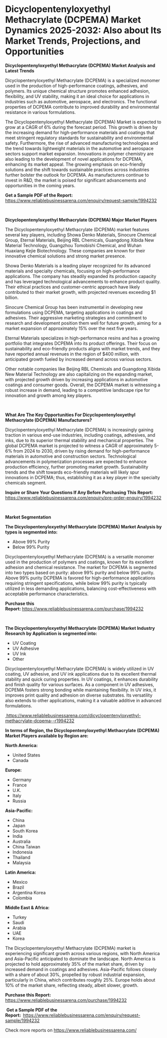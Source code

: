 <p><h1>Dicyclopentenyloxyethyl Methacrylate (DCPEMA) Market Dynamics 2025-2032: Also about Its Market Trends, Projections, and Opportunities</h1></p><p><strong>Dicyclopentenyloxyethyl Methacrylate (DCPEMA) Market Analysis and Latest Trends</strong></p>
<p><p>Dicyclopentenyloxyethyl Methacrylate (DCPEMA) is a specialized monomer used in the production of high-performance coatings, adhesives, and polymers. Its unique chemical structure promotes enhanced adhesion, flexibility, and UV stability, making it an ideal choice for applications in industries such as automotive, aerospace, and electronics. The functional properties of DCPEMA contribute to improved durability and environmental resistance in various formulations.</p><p>The Dicyclopentenyloxyethyl Methacrylate (DCPEMA) Market is expected to grow at a CAGR of 6% during the forecast period. This growth is driven by the increasing demand for high-performance materials and coatings that meet stringent regulatory standards for sustainability and environmental safety. Furthermore, the rise of advanced manufacturing technologies and the trend towards lightweight materials in the automotive and aerospace sectors support market expansion. Innovations in polymer chemistry are also leading to the development of novel applications for DCPEMA, enhancing its market appeal. The growing emphasis on eco-friendly solutions and the shift towards sustainable practices across industries further bolster the outlook for DCPEMA. As manufacturers continue to invest in R&D, the market is poised for significant advancements and opportunities in the coming years.</p></p>
<p><strong>Get a Sample PDF of the Report:&nbsp;</strong> <a href="https://www.reliablebusinessarena.com/enquiry/request-sample/1994232?utm_campaign=2206&utm_medium=2&utm_source=Github&utm_content=ia&utm_term=03042025&utm_id=dicyclopentenyloxyethyl-methacrylate-dcpema">https://www.reliablebusinessarena.com/enquiry/request-sample/1994232</a></p>
<p>&nbsp;</p>
<p><strong>Dicyclopentenyloxyethyl Methacrylate (DCPEMA) Major Market Players</strong></p>
<p><p>The Dicyclopentenyloxyethyl Methacrylate (DCPEMA) market features several key players, including Showa Denko Materials, Sinocure Chemical Group, Eternal Materials, Beijing RBL Chemicals, Guangdong Xibida New Material Technology, Guangzhou Tomobishi Chemical, and Wuhan Huaxiang Kejie Biotechnology. These companies are known for their innovative chemical solutions and strong market presence.</p><p>Showa Denko Materials is a leading player recognized for its advanced materials and specialty chemicals, focusing on high-performance applications. The company has steadily expanded its production capacity and has leveraged technological advancements to enhance product quality. Their ethical practices and customer-centric approach have likely contributed to their market growth, with projected revenues exceeding $1 billion.</p><p>Sinocure Chemical Group has been instrumental in developing new formulations using DCPEMA, targeting applications in coatings and adhesives. Their aggressive marketing strategies and commitment to research and development position them well for future growth, aiming for a market expansion of approximately 15% over the next five years.</p><p>Eternal Materials specializes in high-performance resins and has a growing portfolio that integrates DCPEMA into its product offerings. Their focus on sustainability and eco-friendly products aligns with market trends, and they have reported annual revenues in the region of $400 million, with anticipated growth fueled by increased demand across various sectors.</p><p>Other notable companies like Beijing RBL Chemicals and Guangdong Xibida New Material Technology are also capitalizing on the expanding market, with projected growth driven by increasing applications in automotive coatings and consumer goods. Overall, the DCPEMA market is witnessing a robust increase in demand, leading to a competitive landscape ripe for innovation and growth among key players.</p></p>
<p>&nbsp;</p>
<p><strong>What Are The Key Opportunities For Dicyclopentenyloxyethyl Methacrylate (DCPEMA) Manufacturers?</strong></p>
<p><p>Dicyclopentenyloxyethyl Methacrylate (DCPEMA) is increasingly gaining traction in various end-use industries, including coatings, adhesives, and inks, due to its superior thermal stability and mechanical properties. The global DCPEMA market is projected to witness a CAGR of approximately 5-6% from 2024 to 2030, driven by rising demand for high-performance materials in automotive and construction sectors. Technological advancements in polymerization processes are expected to enhance production efficiency, further promoting market growth. Sustainability trends and the shift towards eco-friendly materials will likely spur innovations in DCPEMA; thus, establishing it as a key player in the specialty chemicals segment.</p></p>
<p><strong>Inquire or Share Your Questions If Any Before Purchasing This Report:</strong> <a href="https://www.reliablebusinessarena.com/enquiry/pre-order-enquiry/1994232?utm_campaign=2206&utm_medium=2&utm_source=Github&utm_content=ia&utm_term=03042025&utm_id=dicyclopentenyloxyethyl-methacrylate-dcpema">https://www.reliablebusinessarena.com/enquiry/pre-order-enquiry/1994232</a></p>
<p>&nbsp;</p>
<p><strong>Market Segmentation</strong></p>
<p><strong>The Dicyclopentenyloxyethyl Methacrylate (DCPEMA) Market Analysis by types is segmented into:</strong></p>
<p><ul><li>Above 99% Purity</li><li>Below 99% Purity</li></ul></p>
<p><p>Dicyclopentenyloxyethyl Methacrylate (DCPEMA) is a versatile monomer used in the production of polymers and coatings, known for its excellent adhesion and chemical resistance. The market for DCPEMA is segmented into two types based on purity: above 99% purity and below 99% purity. Above 99% purity DCPEMA is favored for high-performance applications requiring stringent specifications, while below 99% purity is typically utilized in less demanding applications, balancing cost-effectiveness with acceptable performance characteristics.</p></p>
<p><strong>Purchase this Report:&nbsp;</strong><a href="https://www.reliablebusinessarena.com/purchase/1994232?utm_campaign=2206&utm_medium=2&utm_source=Github&utm_content=ia&utm_term=03042025&utm_id=dicyclopentenyloxyethyl-methacrylate-dcpema">https://www.reliablebusinessarena.com/purchase/1994232</a></p>
<p>&nbsp;</p>
<p><strong>The Dicyclopentenyloxyethyl Methacrylate (DCPEMA) Market Industry Research by Application is segmented into:</strong></p>
<p><ul><li>UV Coating</li><li>UV Adhesive</li><li>UV Ink</li><li>Other</li></ul></p>
<p><p>Dicyclopentenyloxyethyl Methacrylate (DCPEMA) is widely utilized in UV coating, UV adhesive, and UV ink applications due to its excellent thermal stability and quick curing properties. In UV coatings, it enhances durability and finish quality for various surfaces. As a component in UV adhesives, DCPEMA fosters strong bonding while maintaining flexibility. In UV inks, it improves print quality and adhesion on diverse substrates. Its versatility also extends to other applications, making it a valuable additive in advanced formulations.</p></p>
<p><a href="https://www.reliablebusinessarena.com/dicyclopentenyloxyethyl-methacrylate-dcpema--r1994232?utm_campaign=2206&utm_medium=2&utm_source=Github&utm_content=ia&utm_term=03042025&utm_id=dicyclopentenyloxyethyl-methacrylate-dcpema">&nbsp;https://www.reliablebusinessarena.com/dicyclopentenyloxyethyl-methacrylate-dcpema--r1994232</a></p>
<p><strong>In terms of Region, the Dicyclopentenyloxyethyl Methacrylate (DCPEMA) Market Players available by Region are:</strong></p>
<p>
    <p> <strong> North America: </strong>
        <ul>
            <li>United States</li>
            <li>Canada</li>
        </ul>
        </p> 
    <p> <strong> Europe: </strong>
        <ul>
            <li>Germany</li>
            <li>France</li>
            <li>U.K.</li>
            <li>Italy</li>
            <li>Russia</li>
        </ul>
        </p> 
    <p> <strong> Asia-Pacific: </strong>
        <ul>
            <li>China</li>
            <li>Japan</li>
            <li>South Korea</li>
            <li>India</li>
            <li>Australia</li>
            <li>China Taiwan</li>
            <li>Indonesia</li>
            <li>Thailand</li>
            <li>Malaysia</li>
        </ul>
        </p> 
    <p> <strong> Latin America: </strong>
        <ul>
            <li>Mexico</li>
            <li>Brazil</li>
            <li>Argentina Korea</li>
            <li>Colombia</li>
        </ul>
        </p> 
    <p> <strong> Middle East & Africa: </strong>
        <ul>
            <li>Turkey</li>
            <li>Saudi</li>
            <li>Arabia</li>
            <li>UAE</li>
            <li>Korea</li>
        </ul>
    </p>
    </p>
<p><p>The Dicyclopentenyloxyethyl Methacrylate (DCPEMA) market is experiencing significant growth across various regions, with North America and Asia-Pacific anticipated to dominate the landscape. North America is projected to hold approximately 35% of the market share, driven by increased demand in coatings and adhesives. Asia-Pacific follows closely with a share of about 30%, propelled by robust industrial expansion, particularly in China, which contributes roughly 25%. Europe holds about 10% of the market share, reflecting steady, albeit slower, growth.</p></p>
<p><strong>Purchase this Report: </strong><a href="https://www.reliablebusinessarena.com/purchase/1994232?utm_campaign=2206&utm_medium=2&utm_source=Github&utm_content=ia&utm_term=03042025&utm_id=dicyclopentenyloxyethyl-methacrylate-dcpema">https://www.reliablebusinessarena.com/purchase/1994232</a></p>
<p>&nbsp;<strong>Get a Sample PDF of the Report:&nbsp;&nbsp;</strong><a href="https://www.reliablebusinessarena.com/enquiry/request-sample/1994232?utm_campaign=2206&utm_medium=2&utm_source=Github&utm_content=ia&utm_term=03042025&utm_id=dicyclopentenyloxyethyl-methacrylate-dcpema">https://www.reliablebusinessarena.com/enquiry/request-sample/1994232</a></p>
<p><strong></strong></p>
<p>Check more reports on <a href="https://www.reliablebusinessarena.com/?utm_campaign=2206&utm_medium=2&utm_source=Github&utm_content=ia&utm_term=03042025&utm_id=dicyclopentenyloxyethyl-methacrylate-dcpema">https://www.reliablebusinessarena.com/</a></p>